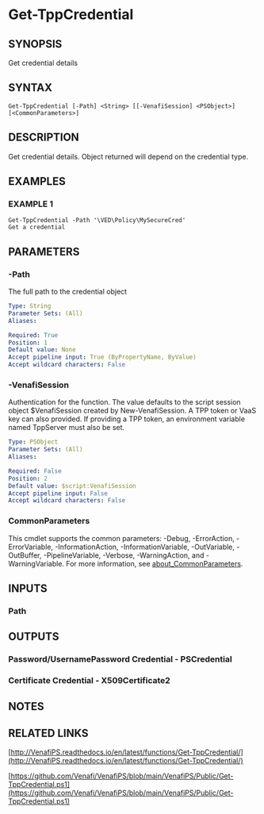 # Get-TppCredential

## SYNOPSIS
Get credential details

## SYNTAX

```
Get-TppCredential [-Path] <String> [[-VenafiSession] <PSObject>] [<CommonParameters>]
```

## DESCRIPTION
Get credential details.
Object returned will depend on the credential type.

## EXAMPLES

### EXAMPLE 1
```
Get-TppCredential -Path '\VED\Policy\MySecureCred'
Get a credential
```

## PARAMETERS

### -Path
The full path to the credential object

```yaml
Type: String
Parameter Sets: (All)
Aliases:

Required: True
Position: 1
Default value: None
Accept pipeline input: True (ByPropertyName, ByValue)
Accept wildcard characters: False
```

### -VenafiSession
Authentication for the function.
The value defaults to the script session object $VenafiSession created by New-VenafiSession.
A TPP token or VaaS key can also provided.
If providing a TPP token, an environment variable named TppServer must also be set.

```yaml
Type: PSObject
Parameter Sets: (All)
Aliases:

Required: False
Position: 2
Default value: $script:VenafiSession
Accept pipeline input: False
Accept wildcard characters: False
```

### CommonParameters
This cmdlet supports the common parameters: -Debug, -ErrorAction, -ErrorVariable, -InformationAction, -InformationVariable, -OutVariable, -OutBuffer, -PipelineVariable, -Verbose, -WarningAction, and -WarningVariable. For more information, see [about_CommonParameters](http://go.microsoft.com/fwlink/?LinkID=113216).

## INPUTS

### Path
## OUTPUTS

### Password/UsernamePassword Credential - PSCredential
### Certificate Credential - X509Certificate2
## NOTES

## RELATED LINKS

[http://VenafiPS.readthedocs.io/en/latest/functions/Get-TppCredential/](http://VenafiPS.readthedocs.io/en/latest/functions/Get-TppCredential/)

[https://github.com/Venafi/VenafiPS/blob/main/VenafiPS/Public/Get-TppCredential.ps1](https://github.com/Venafi/VenafiPS/blob/main/VenafiPS/Public/Get-TppCredential.ps1)

